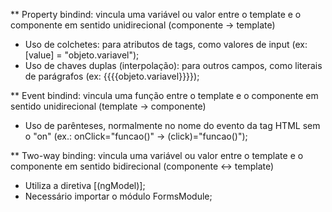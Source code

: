 ** Property bindind: vincula uma variável ou valor entre o template e o componente em sentido unidirecional (componente -> template)
- Uso de colchetes: para atributos de tags, como valores de input (ex: \[value\] = "objeto.variavel");
- Uso de chaves duplas (interpolação): para outros campos, como literais de parágrafos (ex: {{{{objeto.variavel}}}});

** Event bindind: vincula uma função entre o template e o componente em sentido unidirecional (template -> componente)
- Uso de parênteses, normalmente no nome do evento da tag HTML sem o "on" (ex.: onClick="funcao()" -> (click)="funcao()");

** Two-way binding: vincula uma variável ou valor entre o template e o componente em sentido bidirecional (componente <-> template)
- Utiliza a diretiva [\(ngModel\)];
- Necessário importar o módulo FormsModule;